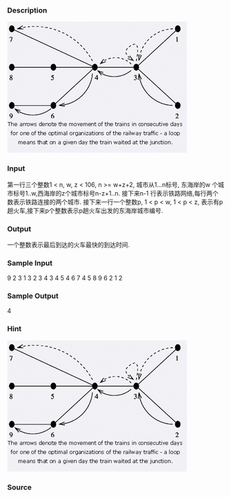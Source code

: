 
### Description
 ![](/images/2077.jpg)

### Input
第一行三个整数1 < n, w, z < 106, n >= w+z+2, 城市从1...n标号, 东海岸的w 个城市标号1..w,西海岸的z个城市标号n-z+1..n. 
接下来n-1 行表示铁路网络,每行两个数表示铁路连接的两个城市. 
接下来一行一个整数p, 1 < p < w, 1 < p < z, 表示有p趟火车,接下来p个整数表示p趟火车出发的东海岸城市编号. 

### Output
一个整数表示最后到达的火车最快的到达时间. 

### Sample Input
9 2 3
1 3
2 3
4 3
4 5
4 6
7 4
5 8
9 6
2
1 2

### Sample Output
4
### Hint
 ![](/JudgeOnline/images/2078.jpg) 

### Source
